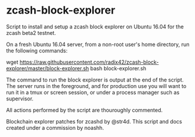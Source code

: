 # zcash-block-explorer
Script to install and setup a zcash block explorer on Ubuntu 16.04 for the zcash beta2 testnet.

On a fresh Ubuntu 16.04 server, from a non-root user's home directory, run the following commands:

wget https://raw.githubusercontent.com/radix42/zcash-block-explorer/master/block-explorer.sh
bash block-explorer.sh

The command to run the block explorer is output at the end of the script. 
The server runs in the foreground, and for production use you will want to run it in a tmux or screen session, or under a process manager such as supervisor.

All actions performed by the script are thouroughly commented. 

Blockchain explorer patches for zcashd by @str4d. This script and docs created under a commission by noashh.
